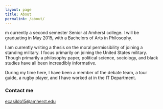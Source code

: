 ```yaml
---
layout: page
title: About
permalink: /about/
---
```


<p>m currently a second semester Senior at Amherst college. I will be graduating in May 2015, with a Bachelors of Arts in Philosophy.</p>
<p>I am currently writing a thesis on the moral permissibility of joining a standing military. I focus primarily on joining the United States military. Though primarily a philosophy paper, political science, sociology, and black studies have all been increadibly informative. </p> 
<p>During my time here, I have been a member of the debate team, a tour guide, a rugby player, and I have worked at in the IT Department.
</p>


### Contact me

[ecasildo15@amherst.edu](mailto:ecasildo15@amherst.edu)
